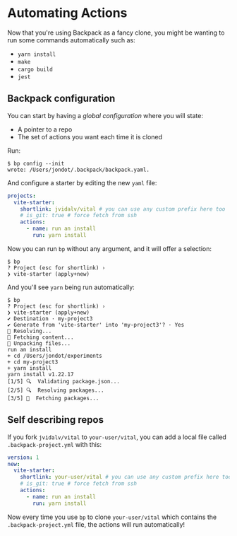 # Automating Actions

Now that you're using Backpack as a fancy clone, you might be wanting to run some commands automatically such as:

* `yarn install`
* `make`
* `cargo build`
* `jest`

## Backpack configuration

You can start by having a _global configuration_ where you will state:

* A pointer to a repo
* The set of actions you want each time it is cloned


Run:

```
$ bp config --init
wrote: /Users/jondot/.backpack/backpack.yaml.
```

And configure a starter by editing the new `yaml` file:

```yaml
projects:
  vite-starter:
    shortlink: jvidalv/vital # you can use any custom prefix here too
    # is_git: true # force fetch from ssh
    actions:
      - name: run an install
        run: yarn install
```

Now you can run `bp` without any argument, and it will offer a selection:

```
$ bp
? Project (esc for shortlink) ›
❯ vite-starter (apply+new)
```

And you'll see `yarn` being run automatically:

```
$ bp
? Project (esc for shortlink) ›
❯ vite-starter (apply+new)
✔ Destination · my-project3
✔ Generate from 'vite-starter' into 'my-project3'? · Yes
🔮 Resolving...
🚚 Fetching content...
🎒 Unpacking files...
run an install
+ cd /Users/jondot/experiments
+ cd my-project3
+ yarn install
yarn install v1.22.17
[1/5] 🔍  Validating package.json...
[2/5] 🔍  Resolving packages...
[3/5] 🚚  Fetching packages...
```

## Self describing repos

If you fork `jvidalv/vital` to `your-user/vital`, you can add a local file called `.backpack-project.yml` with this:

```yaml
version: 1
new:
  vite-starter:
    shortlink: your-user/vital # you can use any custom prefix here too
    # is_git: true # force fetch from ssh
    actions:
      - name: run an install
        run: yarn install
```

Now every time you use `bp` to clone `your-user/vital` which contains the `.backpack-project.yml` file, the actions will run automatically!
